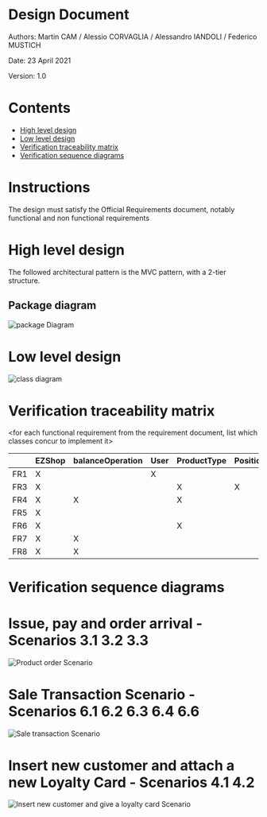 # Design Document 


Authors: Martin CAM / Alessio CORVAGLIA / Alessandro IANDOLI / Federico MUSTICH

Date: 23 April 2021

Version: 1.0


# Contents

- [High level design](#package-diagram)
- [Low level design](#class-diagram)
- [Verification traceability matrix](#verification-traceability-matrix)
- [Verification sequence diagrams](#verification-sequence-diagrams)

# Instructions

The design must satisfy the Official Requirements document, notably functional and non functional requirements

# High level design 

The followed architectural pattern is the MVC pattern, with a 2-tier structure. 

## Package diagram
![package Diagram](http://www.plantuml.com/plantuml/png/SoWkIImgAStDuIf8JCvEJ4zLK7AD2ix8Br1IgEPIK80BfYIM90A5Qf75KYkIKmjAClFpYj5bSlDJKdF0WhK8Szr3FP6D1afnGVWAUdfs2d1PBeVKl1IWWm00)




# Low level design

![class diagram](http://www.plantuml.com/plantuml/png/VLNHJYmt37tFLqJxr5QzgFp1PPUBX5J15fQNlfd4x4RD9DF4izK8zT-RoNWpwMG53s2V7FlO7bjyZmI1XiwA9qye8SgdMt5dhJmY4ORugumNGtaNAGoAV8WId9OQ2CGC3G6Zf1EGX83ITBqrYkmeDGPpHYq_Wky4nEYL0JBUoHESKRuZEkaxGuJwHc1AwJoX4Cecglpnv-l9zv_2-kCHzQDxYnW492smMx3W58gaYlJJpq851CA9a1oD5ekJsaZTJ4wSFSQ7NdF4YpcUQ7fCEiRDV_smPDq7hrE7Xx57ZYiOYwquh5bXB5qXst4BOUSrDYznEzvZLC7qqvoAuXy3E38qBYNuQ9XXOXpmEUZSM0zZDXzyxIKpeF91P-ykfAy2jfIQmPYx-J0ETqCat-MWpclpCIu0zrk0d67nEDy5Y6M8EmWwEK04wZGv1z-exBrn59yTS_DYleB5Gm0NGN6peFLbMdvwNN-3X-0xng7lxNXlelA3enSWF7WcNN_aCEMxVY2SoqbZP1YTRgfXwHO_ObCwT_I2D0Jt_uUGCQvjbcfeHUnw0eNcZ3k8fpsC7Jggm83Qq3HKVYg2cRx6MZPl3j_SMzu-_l2P7E-SliVtP2p3Ot82_hsSytHhybF8z3Cayr4Nqq67sUaJxnyVvfVWBIxHrONCEVePu3JiJHULVRsS4ByRXNiCRyvG1fmdZDdwco-hqkBJuch1H8ki4q3znQR5Czfabx1yHJd6JrQchNIBbfIHW8QuH5_E8MigTcQfCf-5_RiVmT8uVIUkKYNpCeoykTbCN7DqM5MvMakEfW0CF6gP4Gs4Ss8VQKwR5o9_WfbH7SzAj-ckMTfPDbGmgrVYXT38NvEeilnm54RvMGzyLMw9uaLzxZ50gGkwYJXPcidp_oAvkTt8Rz_avfTDNkSMhlTKb3tQ_7PpmvJR5MMnwonvbKJ-dNsEdEL4zV5NgNc9siAgf-kIpVZ46gWBMItHLzpsqui6-Ier-sigzrsDekcvpTKosk8QJhCYuZiwFNJsFm00)









# Verification traceability matrix

\<for each functional requirement from the requirement document, list which classes concur to implement it>

|     | EZShop  |  balanceOperation  |  User | ProductType  | Position  | Order  |  TransactionEntry |  ReturnTransaction |  SaleTransaction | LoyaltyCard  | Customer |
|-----|---|---|---|---|---|---|---|---|---|---| --- |
|FR1  | X  |   | X  |   |   |   |   |   |   |   |   |
|FR3  |  X |   |   | X  | X  |   |   |   |   |   |   |
|FR4  |  X | X  |   | X  |   | X  |   |   |   |   |   |
|FR5  |  X |   |   |   |   |   |   |   |   |  X | X  |
|FR6  |  X |   |   | X  |   |   | X  | X  | X  | X  | X  |
|FR7  |  X | X  |   |   |   |   | X  | X  |   |   |   |
|FR8  |  X | X  |   |   |   |   |   |   |   |   |   |


# Verification sequence diagrams 

# Issue, pay and order arrival - Scenarios 3.1 3.2 3.3
![Product order Scenario](http://www.plantuml.com/plantuml/png/VP7BQiCm44Nt_efPjeiA-duiYbteihZ5pIQxGHeIWIE9qIZ1Vn_5SOWnSNRYtgEh0ogZ84lQj4MbnJCqQnz-qE6Ak1YTuUuJlfU703xWNe6DCL7DXlZcjXYAZFH99XuKEDh10CmEFIe8sCtFF2c898sWqBaV3pmhODAUpHUsw3GjWfcoGrC7OXJhNRxrShIRDbT4Nq_lz6OLizrYUr7vRKRvbxr9MlwxG9bwxwc_X4wiT1aioPdy2Ni0)

# Sale Transaction Scenario - Scenarios 6.1 6.2 6.3 6.4 6.6
![Sale transaction Scenario](http://www.plantuml.com/plantuml/png/ZPB1ZXCn44Jl-Ohw0KQ4NHR80Iq43aWW45akt3fs3x7aQPjsMsZ-7ezcDmJ9h3ZNgsgxLBV5IArESREdSWgiUF8QxxyVJYbZX-s0mwB3bAIGiv1aiweBTw38Tt-K7Pvr-6xmLGCT2R8cNvtXIEgIvuqaOqGURTU2E6FKDE4Abd03KePoPZBsg68Xmawil0WFGML1oVj_Fx8TlnxmnYyHeV5fR2bd_wE-vysNSvpXGt6fYi7I-GTXH5OkB9SPNrRnRixS_3S3th5Jfi9dsyzAOi7cHm-_w1qk3Rli-U85tSfV3lZAv17JJD5cE5AFmXeeGkfqR7XOkt2rM9fOSQA29DoDUpLW7rFX_vt6zcd7q1zTMzqd4lh1o3HFVpVwO6ZOChRg79SorjX1FwuVtPFwHhV5VSkUZ95J42iNu5kA98u_PrQwRtnxZGzIM0t2lt1S0QGpGU9HrxXxSNFBukiKVmC0)

# Insert new customer and attach a new Loyalty Card - Scenarios 4.1 4.2
![Insert new customer and give a loyalty card Scenario](http://www.plantuml.com/plantuml/png/XOwxJiH034NxVCKjeM34ycOAj6X5HmSqT5R6Q2AIJ3HsGFltC0fM4XwYzFNnyTsAKjQnQokgDMNiI6B3sQPHD7MVO_MLu-W65i9Zut0hhnWuI-gfHI0bQ896HcstnfTRqtYSk5aqvFJM11R4HjQovT-xvuUO1dYSEWH-QNesmS5XDIs_rJjpwFaTC_QhxjoXpapAEyfXfRfFUsfrNt9uN4osHVY7yDA1LAcEXNbC_xMySX1Myrc-VkznFL6pQx7zsNLpNEWduUBSSX_6hlq0)
